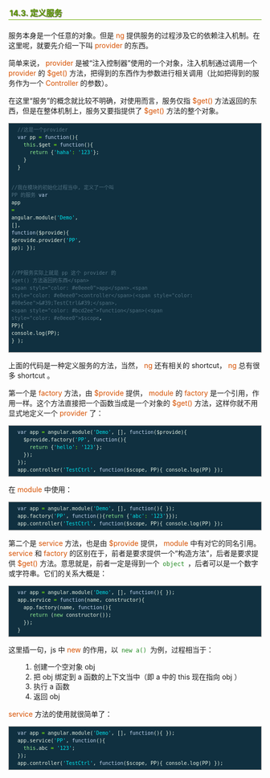 <h2 style=" border-bottom: 1px solid #69ab01; color: #5e9802; padding: 2px; text-shadow: 1px 1px 1px gray; margin: 20px auto; font-size: medium;">14.3. 定义服务</h2>

<p style="margin: 15px 0;">
服务本身是一个任意的对象。但是 <i style=" color: #d75100; font-style: normal; ">ng</i> 提供服务的过程涉及它的依赖注入机制。在这里呢，就要先介绍一下叫 <i style=" color: #d75100; font-style: normal; ">provider</i> 的东西。
</p>
<p style="margin: 15px 0;">
简单来说， <i style=" color: #d75100; font-style: normal; ">provider</i> 是被“注入控制器”使用的一个对象，注入机制通过调用一个 <i style=" color: #d75100; font-style: normal; ">provider</i> 的 <i style=" color: #d75100; font-style: normal; ">$get()</i> 方法，把得到的东西作为参数进行相关调用（比如把得到的服务作为一个 <i style=" color: #d75100; font-style: normal; ">Controller</i> 的参数）。
</p>
<p style="margin: 15px 0;">
在这里“服务”的概念就比较不明确，对使用而言，服务仅指 <i style=" color: #d75100; font-style: normal; ">$get()</i> 方法返回的东西，但是在整体机制上，服务又要指提供了 <i style=" color: #d75100; font-style: normal; ">$get()</i> 方法的整个对象。
</p>

<div class="highlight" style="background: #103040"><pre style=" white-space: pre-wrap; word-wrap: break-word; border: 1px solid #888; font-size: small; line-height: 1.5em; padding: 5px;; color: #e0eee0; background: #103040;">  <span style="color: #507080">//这是一个provider</span>
  <span style="color: #bcd2ee">var</span> <span style="color: #e0eee0">pp</span> <span style="color: #7fff00">=</span> <span style="color: #bcd2ee">function</span>(){
    <span style="color: #90ee90">this</span>.<span style="color: #e0eee0">$get</span> <span style="color: #7fff00">=</span> <span style="color: #bcd2ee">function</span>(){
      <span style="color: #90ee90">return</span> {<span style="color: #00e5ee">&#39;haha&#39;</span><span style="color: #7fff00">:</span> <span style="color: #00e5ee">&#39;123&#39;</span>};
    }
  }
  
  <span style="color: #507080">//我在模块的初始化过程当中, 定义了一个叫 PP 的服务</span>
  <span style="color: #bcd2ee">var</span> <span style="color: #e0eee0">app</span> <span style="color: #7fff00">=</span> <span style="color: #e0eee0">angular</span>.<span style="color: #e0eee0">module</span>(<span style="color: #00e5ee">&#39;Demo&#39;</span>, [], <span style="color: #bcd2ee">function</span>(<span style="color: #e0eee0">$provide</span>){
    <span style="color: #e0eee0">$provide</span>.<span style="color: #e0eee0">provider</span>(<span style="color: #00e5ee">&#39;PP&#39;</span>, <span style="color: #e0eee0">pp</span>);
  });
  
  <span style="color: #507080">//PP服务实际上就是 pp 这个 provider 的 $get() 方法返回的东西</span>
  <span style="color: #e0eee0">app</span>.<span style="color: #e0eee0">controller</span>(<span style="color: #00e5ee">&#39;TestCtrl&#39;</span>,
    <span style="color: #bcd2ee">function</span>(<span style="color: #e0eee0">$scope</span>, <span style="color: #e0eee0">PP</span>){
      <span style="color: #e0eee0">console</span>.<span style="color: #e0eee0">log</span>(<span style="color: #e0eee0">PP</span>);
    }
  );
</pre></div>


<p style="margin: 15px 0;">
上面的代码是一种定义服务的方法，当然， <i style=" color: #d75100; font-style: normal; ">ng</i> 还有相关的 shortcut， <i style=" color: #d75100; font-style: normal; ">ng</i> 总有很多 shortcut 。
</p>
<p style="margin: 15px 0;">
第一个是 <i style=" color: #d75100; font-style: normal; ">factory</i> 方法，由 <i style=" color: #d75100; font-style: normal; ">$provide</i> 提供， <i style=" color: #d75100; font-style: normal; ">module</i> 的 <i style=" color: #d75100; font-style: normal; ">factory</i> 是一个引用，作用一样。这个方法直接把一个函数当成是一个对象的 <i style=" color: #d75100; font-style: normal; ">$get()</i> 方法，这样你就不用显式地定义一个 <i style=" color: #d75100; font-style: normal; ">provider</i> 了：
</p>

<div class="highlight" style="background: #103040"><pre style=" white-space: pre-wrap; word-wrap: break-word; border: 1px solid #888; font-size: small; line-height: 1.5em; padding: 5px;; color: #e0eee0; background: #103040;">  <span style="color: #bcd2ee">var</span> <span style="color: #e0eee0">app</span> <span style="color: #7fff00">=</span> <span style="color: #e0eee0">angular</span>.<span style="color: #e0eee0">module</span>(<span style="color: #00e5ee">&#39;Demo&#39;</span>, [], <span style="color: #bcd2ee">function</span>(<span style="color: #e0eee0">$provide</span>){
    <span style="color: #e0eee0">$provide</span>.<span style="color: #e0eee0">factory</span>(<span style="color: #00e5ee">&#39;PP&#39;</span>, <span style="color: #bcd2ee">function</span>(){
      <span style="color: #90ee90">return</span> {<span style="color: #00e5ee">&#39;hello&#39;</span><span style="color: #7fff00">:</span> <span style="color: #00e5ee">&#39;123&#39;</span>};
    });
  });
  <span style="color: #e0eee0">app</span>.<span style="color: #e0eee0">controller</span>(<span style="color: #00e5ee">&#39;TestCtrl&#39;</span>, <span style="color: #bcd2ee">function</span>(<span style="color: #e0eee0">$scope</span>, <span style="color: #e0eee0">PP</span>){ <span style="color: #e0eee0">console</span>.<span style="color: #e0eee0">log</span>(<span style="color: #e0eee0">PP</span>) });
</pre></div>


<p style="margin: 15px 0;">
在 <i style=" color: #d75100; font-style: normal; ">module</i> 中使用：
</p>

<div class="highlight" style="background: #103040"><pre style=" white-space: pre-wrap; word-wrap: break-word; border: 1px solid #888; font-size: small; line-height: 1.5em; padding: 5px;; color: #e0eee0; background: #103040;">  <span style="color: #bcd2ee">var</span> <span style="color: #e0eee0">app</span> <span style="color: #7fff00">=</span> <span style="color: #e0eee0">angular</span>.<span style="color: #e0eee0">module</span>(<span style="color: #00e5ee">&#39;Demo&#39;</span>, [], <span style="color: #bcd2ee">function</span>(){ });
  <span style="color: #e0eee0">app</span>.<span style="color: #e0eee0">factory</span>(<span style="color: #00e5ee">&#39;PP&#39;</span>, <span style="color: #bcd2ee">function</span>(){<span style="color: #90ee90">return</span> {<span style="color: #00e5ee">&#39;abc&#39;</span><span style="color: #7fff00">:</span> <span style="color: #00e5ee">&#39;123&#39;</span>}});
  <span style="color: #e0eee0">app</span>.<span style="color: #e0eee0">controller</span>(<span style="color: #00e5ee">&#39;TestCtrl&#39;</span>, <span style="color: #bcd2ee">function</span>(<span style="color: #e0eee0">$scope</span>, <span style="color: #e0eee0">PP</span>){ <span style="color: #e0eee0">console</span>.<span style="color: #e0eee0">log</span>(<span style="color: #e0eee0">PP</span>) });
</pre></div>


<p style="margin: 15px 0;">
第二个是 <i style=" color: #d75100; font-style: normal; ">service</i> 方法，也是由 <i style=" color: #d75100; font-style: normal; ">$provide</i> 提供， <i style=" color: #d75100; font-style: normal; ">module</i> 中有对它的同名引用。 <i style=" color: #d75100; font-style: normal; ">service</i> 和 <i style=" color: #d75100; font-style: normal; ">factory</i> 的区别在于，前者是要求提供一个“构造方法”，后者是要求提供 <i style=" color: #d75100; font-style: normal; ">$get()</i> 方法。意思就是，前者一定是得到一个 <code style="margin: auto 3px; color: #228b22; font-family: monospace; ">object</code> ，后者可以是一个数字或字符串。它们的关系大概是：
</p>

<div class="highlight" style="background: #103040"><pre style=" white-space: pre-wrap; word-wrap: break-word; border: 1px solid #888; font-size: small; line-height: 1.5em; padding: 5px;; color: #e0eee0; background: #103040;">  <span style="color: #bcd2ee">var</span> <span style="color: #e0eee0">app</span> <span style="color: #7fff00">=</span> <span style="color: #e0eee0">angular</span>.<span style="color: #e0eee0">module</span>(<span style="color: #00e5ee">&#39;Demo&#39;</span>, [], <span style="color: #bcd2ee">function</span>(){ });
  <span style="color: #e0eee0">app</span>.<span style="color: #e0eee0">service</span> <span style="color: #7fff00">=</span> <span style="color: #bcd2ee">function</span>(<span style="color: #e0eee0">name</span>, <span style="color: #e0eee0">constructor</span>){
    <span style="color: #e0eee0">app</span>.<span style="color: #e0eee0">factory</span>(<span style="color: #e0eee0">name</span>, <span style="color: #bcd2ee">function</span>(){
      <span style="color: #90ee90">return</span> (<span style="color: #90ee90">new</span> <span style="color: #e0eee0">constructor</span>());
    });
  }
</pre></div>


<p style="margin: 15px 0;">
这里插一句，js 中 <i style=" color: #d75100; font-style: normal; ">new</i> 的作用，以 <code style="margin: auto 3px; color: #228b22; font-family: monospace; ">new a()</code> 为例，过程相当于：
</p>

<ol style="line-height: 1.4em; padding: 0px; padding-left: 20px; margin: auto 30px;">
<li>创建一个空对象 obj
</li>
<li>把 obj 绑定到 a 函数的上下文当中（即 a 中的 this 现在指向 obj ）
</li>
<li>执行 a 函数
</li>
<li>返回 obj 
</li>
</ol>

<p style="margin: 15px 0;">
<i style=" color: #d75100; font-style: normal; ">service</i> 方法的使用就很简单了：
</p>

<div class="highlight" style="background: #103040"><pre style=" white-space: pre-wrap; word-wrap: break-word; border: 1px solid #888; font-size: small; line-height: 1.5em; padding: 5px;; color: #e0eee0; background: #103040;">  <span style="color: #bcd2ee">var</span> <span style="color: #e0eee0">app</span> <span style="color: #7fff00">=</span> <span style="color: #e0eee0">angular</span>.<span style="color: #e0eee0">module</span>(<span style="color: #00e5ee">&#39;Demo&#39;</span>, [], <span style="color: #bcd2ee">function</span>(){ });
  <span style="color: #e0eee0">app</span>.<span style="color: #e0eee0">service</span>(<span style="color: #00e5ee">&#39;PP&#39;</span>, <span style="color: #bcd2ee">function</span>(){
    <span style="color: #90ee90">this</span>.<span style="color: #e0eee0">abc</span> <span style="color: #7fff00">=</span> <span style="color: #00e5ee">&#39;123&#39;</span>;
  });
  <span style="color: #e0eee0">app</span>.<span style="color: #e0eee0">controller</span>(<span style="color: #00e5ee">&#39;TestCtrl&#39;</span>, <span style="color: #bcd2ee">function</span>(<span style="color: #e0eee0">$scope</span>, <span style="color: #e0eee0">PP</span>){ <span style="color: #e0eee0">console</span>.<span style="color: #e0eee0">log</span>(<span style="color: #e0eee0">PP</span>) });
</pre></div>
